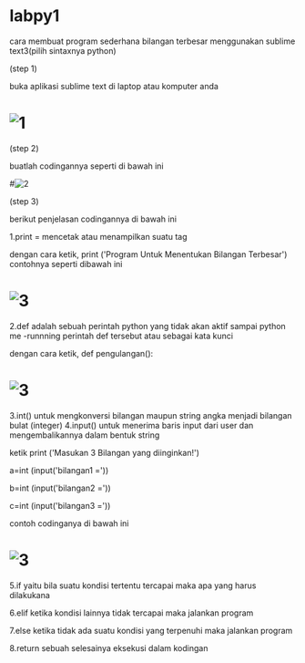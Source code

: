 # labpy1
cara membuat program sederhana bilangan terbesar menggunakan sublime text3(pilih sintaxnya python)

(step 1)

buka aplikasi sublime text di laptop atau komputer anda
# ![1](https://user-images.githubusercontent.com/46584196/52323938-b91ce500-2a11-11e9-937a-ed49ff2d0327.png)

(step 2)

buatlah codingannya seperti di bawah ini

#![2](https://user-images.githubusercontent.com/46584196/52325256-fc2d8700-2a16-11e9-9a6d-800e8f59613e.png)


(step 3)

berikut penjelasan codingannya di bawah ini


1.print = mencetak atau menampilkan suatu tag 

dengan cara ketik, print ('Program Untuk Menentukan Bilangan Terbesar') contohnya seperti dibawah ini


# ![3](https://user-images.githubusercontent.com/46584196/52327032-31d56e80-2a1d-11e9-81a0-aef30a7f1e26.png)
 
 
 2.def adalah sebuah perintah python yang tidak akan aktif sampai python me -runnning perintah def tersebut atau sebagai kata kunci
 
 dengan cara ketik, def pengulangan():
 
# ![3](https://user-images.githubusercontent.com/46584196/52327561-271bd900-2a1f-11e9-8ee2-f9cdf550c51a.png)
 
3.int() untuk mengkonversi bilangan maupun string angka menjadi bilangan bulat (integer)
4.input() untuk menerima baris input dari user dan mengembalikannya dalam bentuk string

ketik print ('Masukan 3 Bilangan yang diinginkan!')

a=int (input('bilangan1 ='))

b=int (input('bilangan2 ='))


c=int (input('bilangan3 ='))


contoh codinganya di bawah ini
# ![3](https://user-images.githubusercontent.com/46584196/52328293-a01c3000-2a21-11e9-8312-1c557d53945a.png)




5.if  yaitu bila suatu kondisi tertentu tercapai maka apa yang harus dilakukana

6.elif ketika kondisi lainnya tidak tercapai maka jalankan program

7.else ketika tidak ada suatu kondisi yang terpenuhi maka jalankan program
 
8.return sebuah selesainya eksekusi dalam kodingan
